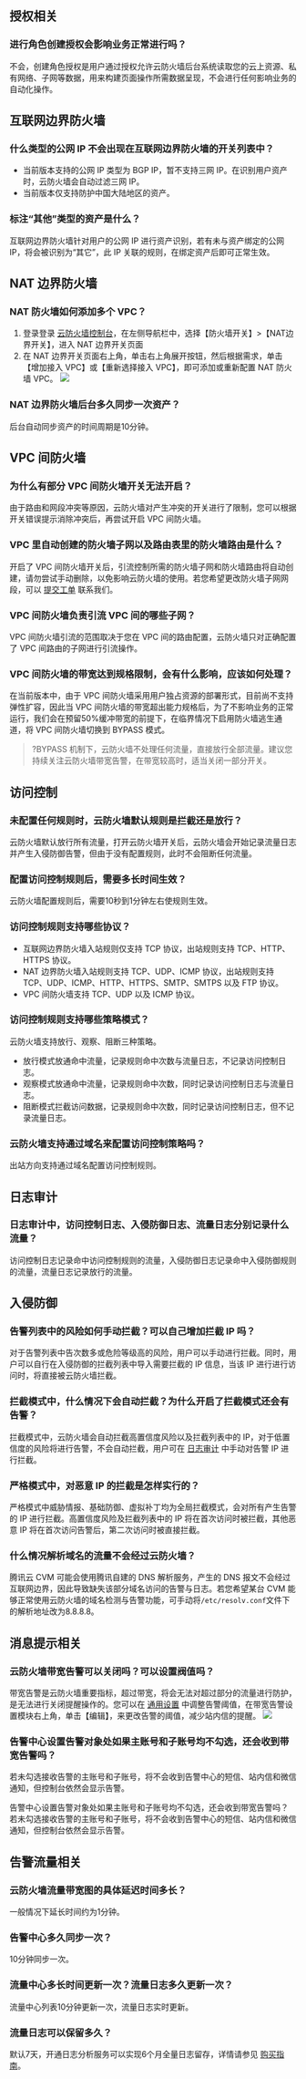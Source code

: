 ## 授权相关
### 进行角色创建授权会影响业务正常进行吗？
不会，创建角色授权是用户通过授权允许云防火墙后台系统读取您的云上资源、私有网络、子网等数据，用来构建页面操作所需数据呈现，不会进行任何影响业务的自动化操作。

## 互联网边界防火墙
### 什么类型的公网 IP 不会出现在互联网边界防火墙的开关列表中？
- 当前版本支持的公网 IP 类型为 BGP IP，暂不支持三网 IP。在识别用户资产时，云防火墙会自动过滤三网 IP。
- 当前版本仅支持防护中国大陆地区的资产。

### 标注“其他”类型的资产是什么？
互联网边界防火墙针对用户的公网 IP 进行资产识别，若有未与资产绑定的公网 IP，将会被识别为“其它”，此 IP 关联的规则，在绑定资产后即可正常生效。

## NAT 边界防火墙
### NAT 防火墙如何添加多个 VPC？
1. 登录登录 [云防火墙控制台](https://console.cloud.tencent.com/cfw)，在左侧导航栏中，选择【防火墙开关】>【NAT边界开关】，进入 NAT 边界开关页面
2. 在 NAT 边界开关页面右上角，单击右上角展开按钮，然后根据需求，单击【增加接入 VPC】或【重新选择接入 VPC】，即可添加或重新配置 NAT 防火墙 VPC。
![](https://main.qcloudimg.com/raw/f567e6a00fadc54259ec665fecd63a4f.png)

### NAT 边界防火墙后台多久同步一次资产？
后台自动同步资产的时间周期是10分钟。  

## VPC 间防火墙
### 为什么有部分 VPC 间防火墙开关无法开启？
由于路由和网段冲突等原因，云防火墙对产生冲突的开关进行了限制，您可以根据开关错误提示消除冲突后，再尝试开启 VPC 间防火墙。

### VPC 里自动创建的防火墙子网以及路由表里的防火墙路由是什么？
开启了 VPC 间防火墙开关后，引流控制所需的防火墙子网和防火墙路由将自动创建，请勿尝试手动删除，以免影响云防火墙的使用。若您希望更改防火墙子网网段，可以 [提交工单](https://console.cloud.tencent.com/workorder/category?level1_id=141&level2_id=1290&source=0&data_title=T-Sec-%E4%BA%91%E9%98%B2%E7%81%AB%E5%A2%99&level3_id=1322&queue=3233&scene_code=30425&step=2) 联系我们。

### VPC 间防火墙负责引流 VPC 间的哪些子网？
VPC 间防火墙引流的范围取决于您在 VPC 间的路由配置，云防火墙只对正确配置了 VPC 间路由的子网进行引流操作。

### VPC 间防火墙的带宽达到规格限制，会有什么影响，应该如何处理？
在当前版本中，由于 VPC 间防火墙采用用户独占资源的部署形式，目前尚不支持弹性扩容，因此当 VPC 间防火墙的带宽超出能力规格后，为了不影响业务的正常运行，我们会在预留50%缓冲带宽的前提下，在临界情况下启用防火墙逃生通道，将 VPC 间防火墙切换到 BYPASS 模式。
>?BYPASS 机制下，云防火墙不处理任何流量，直接放行全部流量。建议您持续关注云防火墙带宽告警，在带宽较高时，适当关闭一部分开关。


## 访问控制
### 未配置任何规则时，云防火墙默认规则是拦截还是放行？
云防火墙默认放行所有流量，打开云防火墙开关后，云防火墙会开始记录流量日志并产生入侵防御告警，但由于没有配置规则，此时不会阻断任何流量。

### 配置访问控制规则后，需要多长时间生效？
云防火墙配置规则后，需要10秒到1分钟左右使规则生效。

### 访问控制规则支持哪些协议？
- 互联网边界防火墙入站规则仅支持 TCP 协议，出站规则支持 TCP、HTTP、HTTPS 协议。
- NAT 边界防火墙入站规则支持 TCP、UDP、ICMP 协议，出站规则支持 TCP、UDP、ICMP、HTTP、HTTPS、SMTP、SMTPS 以及 FTP 协议。
- VPC 间防火墙支持 TCP、UDP 以及 ICMP 协议。

### 访问控制规则支持哪些策略模式？
云防火墙支持放行、观察、阻断三种策略。
- 放行模式放通命中流量，记录规则命中次数与流量日志，不记录访问控制日志。
- 观察模式放通命中流量，记录规则命中次数，同时记录访问控制日志与流量日志。
- 阻断模式拦截访问数据，记录规则命中次数，同时记录访问控制日志，但不记录流量日志。

### 云防火墙支持通过域名来配置访问控制策略吗？
出站方向支持通过域名配置访问控制规则。
##  日志审计
### 日志审计中，访问控制日志、入侵防御日志、流量日志分别记录什么流量？
访问控制日志记录命中访问控制规则的流量，入侵防御日志记录命中入侵防御规则的流量，流量日志记录放行的流量。

                 
## 入侵防御
### 告警列表中的风险如何手动拦截？可以自己增加拦截 IP 吗？
对于告警列表中告次数多或危险等级高的风险，用户可以手动进行拦截。同时，用户可以自行在入侵防御的拦截列表中导入需要拦截的 IP 信息，当该 IP 进行进行访问时，将直接被云防火墙拦截。

### 拦截模式中，什么情况下会自动拦截？为什么开启了拦截模式还会有告警？
拦截模式中，云防火墙会自动拦截高置信度风险以及拦截列表中的 IP，对于低置信度的风险将进行告警，不会自动拦截，用户可在 [日志审计](https://cloud.tencent.com/document/product/1132/45858) 中手动对告警 IP 进行拦截。

### 严格模式中，对恶意 IP 的拦截是怎样实行的？
严格模式中威胁情报、基础防御、虚拟补丁均为全局拦截模式，会对所有产生告警的 IP 进行拦截。高置信度风险及拦截列表中的 IP 将在首次访问时被拦截，其他恶意 IP 将在首次访问告警后，第二次访问时被直接拦截。

### 什么情况解析域名的流量不会经过云防火墙？
腾讯云 CVM 可能会使用腾讯自建的 DNS 解析服务，产生的 DNS 报文不会经过互联网边界，因此导致缺失该部分域名访问的告警与日志。若您希望某台 CVM 能够正常使用云防火墙的域名检测与告警功能，可手动将`/etc/resolv.conf`文件下的解析地址改为8.8.8.8。

## 消息提示相关
### 云防火墙带宽告警可以关闭吗？可以设置阀值吗？
带宽告警是云防火墙重要指标，超过带宽，将会无法对超过部分的流量进行防护，是无法进行关闭提醒操作的。您可以在 [通用设置](https://console.cloud.tencent.com/cfw/notifysetting) 中调整告警阈值，在带宽告警设置模块右上角，单击【编辑】，来更改告警的阈值，减少站内信的提醒。
![](https://main.qcloudimg.com/raw/91d30ea20e66933d5f0a4756bb01c9bb.png)

### 告警中心设置告警对象处如果主账号和子账号均不勾选，还会收到带宽告警吗？
若未勾选接收告警的主账号和子账号，将不会收到告警中心的短信、站内信和微信通知，但控制台依然会显示告警。

告警中心设置告警对象处如果主账号和子账号均不勾选，还会收到带宽告警吗？
若未勾选接收告警的主账号和子账号，将不会收到告警中心的短信、站内信和微信通知，但控制台依然会显示告警。

##  告警流量相关
### 云防火墙流量带宽图的具体延迟时间多长？
一般情况下延长时间约为1分钟。

### 告警中心多久同步一次？
10分钟同步一次。

### 流量中心多长时间更新一次？流量日志多久更新一次？
流量中心列表10分钟更新一次，流量日志实时更新。
 
### 流量日志可以保留多久？
默认7天，开通日志分析服务可以实现6个月全量日志留存，详情请参见 [购买指南](https://cloud.tencent.com/document/product/1132/38049)。





